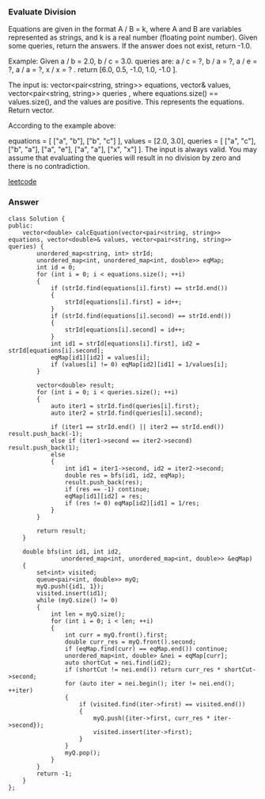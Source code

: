 ### Evaluate Division
Equations are given in the format A / B = k, where A and B are variables represented as strings, and k is a real number (floating point number). Given some queries, return the answers. If the answer does not exist, return -1.0.

Example:
Given a / b = 2.0, b / c = 3.0. 
queries are: a / c = ?, b / a = ?, a / e = ?, a / a = ?, x / x = ? . 
return [6.0, 0.5, -1.0, 1.0, -1.0 ].

The input is: vector<pair<string, string>> equations, vector<double>& values, vector<pair<string, string>> queries , where equations.size() == values.size(), and the values are positive. This represents the equations. Return vector<double>.

According to the example above:

equations = [ ["a", "b"], ["b", "c"] ],
values = [2.0, 3.0],
queries = [ ["a", "c"], ["b", "a"], ["a", "e"], ["a", "a"], ["x", "x"] ]. 
The input is always valid. You may assume that evaluating the queries will result in no division by zero and there is no contradiction.

[leetcode](https://leetcode.com/problems/evaluate-division/description/)

### Answer 

	class Solution {
	public:
	    vector<double> calcEquation(vector<pair<string, string>> equations, vector<double>& values, vector<pair<string, string>> queries) {
	        unordered_map<string, int> strId;
	        unordered_map<int, unordered_map<int, double>> eqMap;
	        int id = 0;
	        for (int i = 0; i < equations.size(); ++i)
	        {
	            if (strId.find(equations[i].first) == strId.end())
	            {
	                strId[equations[i].first] = id++;
	            }
	            if (strId.find(equations[i].second) == strId.end())
	            {
	                strId[equations[i].second] = id++;
	            }
	            int id1 = strId[equations[i].first], id2 = strId[equations[i].second];
	            eqMap[id1][id2] = values[i];
	            if (values[i] != 0) eqMap[id2][id1] = 1/values[i]; 
	        }
	        
	        vector<double> result;
	        for (int i = 0; i < queries.size(); ++i)
	        {
	            auto iter1 = strId.find(queries[i].first);
	            auto iter2 = strId.find(queries[i].second);
	            
	            if (iter1 == strId.end() || iter2 == strId.end()) result.push_back(-1);
	            else if (iter1->second == iter2->second) result.push_back(1);
	            else
	            {
	                int id1 = iter1->second, id2 = iter2->second;
	                double res = bfs(id1, id2, eqMap);
	                result.push_back(res);
	                if (res == -1) continue;
	                eqMap[id1][id2] = res;
	                if (res != 0) eqMap[id2][id1] = 1/res; 
	            }
	        }
	        
	        return result;
	    }
	    
	    double bfs(int id1, int id2, 
	               unordered_map<int, unordered_map<int, double>> &eqMap)
	    {
	        set<int> visited;
	        queue<pair<int, double>> myQ;
	        myQ.push({id1, 1});
	        visited.insert(id1);
	        while (myQ.size() != 0)
	        {
	            int len = myQ.size();
	            for (int i = 0; i < len; ++i)
	            {
	                int curr = myQ.front().first;
	                double curr_res = myQ.front().second;
	                if (eqMap.find(curr) == eqMap.end()) continue;
	                unordered_map<int, double> &nei = eqMap[curr];
	                auto shortCut = nei.find(id2);
	                if (shortCut != nei.end()) return curr_res * shortCut->second;
	                for (auto iter = nei.begin(); iter != nei.end(); ++iter)
	                {
	                    if (visited.find(iter->first) == visited.end())
	                    {
	                        myQ.push({iter->first, curr_res * iter->second});
	                        visited.insert(iter->first);
	                    }
	                }
	                myQ.pop();
	            }
	        }
	        return -1;
	    }
	};